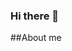 ### Hi there 👋

<!--
**Farhansiddiqui456/Farhansiddiqui456** is a ✨ _special_ ✨ repository because its `README.md` (this file) appears on your GitHub profile.
##About me

Here are some ideas to get you started:

- 🔭 I’m currently working on ...
- 🌱 I’m currently learning ...
- 👯 I’m looking to collaborate on ...
- 🤔 I’m looking for help with ...
- 💬 ##About me
-  My Name is Farhan Siddiqui 
- 📫 How to reach me: ...
- 😄 Pronouns: ...
- ⚡ Fun fact: ...
-->

##About me


